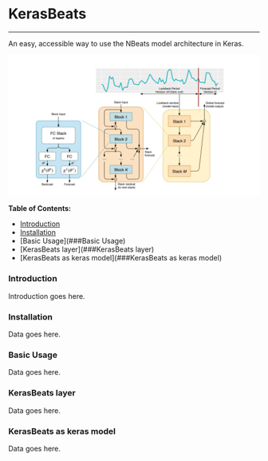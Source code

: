 # KerasBeats
----
An easy, accessible way to use the NBeats model architecture in Keras.

![kerasbeats](common/images/nbeats.PNG "N-Beats Model Architecture")

 **Table of Contents:**
   - [Introduction](###Introduction)
   - [Installation](###Installation)
   - [Basic Usage](###Basic Usage)
   - [KerasBeats layer](###KerasBeats layer)
   - [KerasBeats as keras model](###KerasBeats as keras model)

### Introduction
Introduction goes here.

### Installation
Data goes here.

### Basic Usage
Data goes here.

### KerasBeats layer
Data goes here.

### KerasBeats as keras model
Data goes here.
